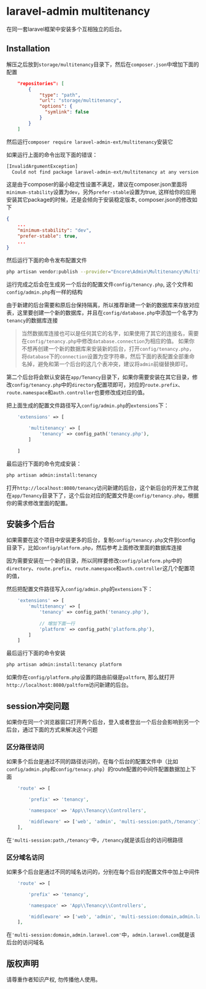 laravel-admin multitenancy
======

在同一套laravel框架中安装多个互相独立的后台。

## Installation

解压之后放到`storage/multitenancy`目录下，然后在`composer.json`中增加下面的配置

```json
    "repositories": [
        {
            "type": "path",
            "url": "storage/multitenancy",
            "options": {
              "symlink": false
            }
        }
    ]
```
然后运行`composer require laravel-admin-ext/multitenancy`安装它

如果运行上面的命令出现下面的错误：
```bash
[InvalidArgumentException]
  Could not find package laravel-admin-ext/multitenancy at any version for your minimum-stability (dev). Check the package spelling or your minimum-stability
```
这是由于composer的最小稳定性设置不满足，建议在composer.json里面将`minimum-stability`设置为`dev`，另外`prefer-stable`设置为true, 这样给你的应用安装其它package的时候，还是会倾向于安装稳定版本, 
composer.json的修改如下
```json
{
    ...
    "minimum-stability": "dev",
    "prefer-stable": true,
    ...
}
```


然后运行下面的命令发布配置文件

```bash
php artisan vendor:publish --provider="Encore\Admin\Multitenancy\MultitenancyServiceProvider"
```
运行完成之后会在生成另一个后台的配置文件`config/tenancy.php`, 这个文件和`config/admin.php`有一样的结构

由于新建的后台需要和原后台保持隔离，所以推荐新建一个新的数据库来存放对应表，这里要创建一个新的数据库，并且在`config/database.php`中添加一个名字为`tenancy`的数据库连接

> 当然数据库连接也可以是任何其它的名字，如果使用了其它的连接名，需要在`config/tenancy.php`中修改`database.connection`为相应的值。
> 如果你不想再创建一个新的数据库来安装新的后台，打开`config/tenancy.php`，将`database`下的`connection`设置为空字符串，然后下面的表配置全部重命名掉，避免和第一个后台的这几个表冲突，建议将`admin`前缀替换即可。

第二个后台将会默认安装在`app/Tenancy`目录下，如果你需要安装在其它目录，修改`config/tenancy.php`中的`directory`配置项即可，对应的`route.prefix`、`route.namespace`和`auth.controller`也要修改成对应的值。

把上面生成的配置文件路径写入`config/admin.php`的`extensions`下：

```php
    'extensions' => [
    
        'multitenancy' => [
            'tenancy' => config_path('tenancy.php'),
        ]
        
    ]
```
最后运行下面的命令完成安装：
```bash
php artisan admin:install:tenancy
```

打开`http://localhost:8080/tenancy`访问新建的后台，这个新后台的开发工作就在`app/Tenancy`目录下了，这个后台对应的配置文件是`config/tenancy.php`，根据你的需求修改里面的配置。

## 安装多个后台

如果需要在这个项目中安装更多的后台，复制`config/tenancy.php`文件到config目录下，比如`config/platform.php`，然后参考上面修改里面的数据库连接

因为需要安装在一个新的目录，所以同样要修改`config/platform.php`中的`directory`、`route.prefix`、`route.namespace`和`auth.controller`这几个配置项的值，

然后把配置文件路径写入`config/admin.php`的`extensions`下：

```php
    'extensions' => [
        'multitenancy' => [
            'tenancy' => config_path('tenancy.php'),
            
            // 增加下面一行
            'platform' => config_path('platform.php'),
        ]
    ]
```

最后运行下面的命令安装
```bash
php artisan admin:install:tenancy platform
```
如果你在`config/platform.php`设置的路由前缀是`paltform`, 那么就打开`http://localhost:8080/paltform`访问新建的后台。

## session冲突问题

如果你在同一个浏览器窗口打开两个后台，登入或者登出一个后台会影响到另一个后台，通过下面的方式来解决这个问题

### 区分路径访问

如果多个后台是通过不同的路径访问的，在每个后台的配置文件中（比如`config/admin.php`和`config/tenacy.php`）的route配置的中间件配置数据加上下面

```php
    'route' => [

        'prefix' => 'tenancy',

        'namespace' => 'App\\Tenancy\\Controllers',

        'middleware' => ['web', 'admin', 'multi-session:path,/tenancy'],
    ],
```

在`'multi-session:path,/tenancy'`中，`/tenancy`就是该后台的访问根路径

### 区分域名访问

如果多个后台是通过不同的域名访问的，分别在每个后台的配置文件中加上中间件

```php
    'route' => [

        'prefix' => 'tenancy',

        'namespace' => 'App\\Tenancy\\Controllers',

        'middleware' => ['web', 'admin', 'multi-session:domain,admin.laravel.com'],
    ],
```

在`'multi-session:domain,admin.laravel.com'`中，`admin.laravel.com`就是该后台的访问域名

## 版权声明

请尊重作者知识产权, 勿传播他人使用。

